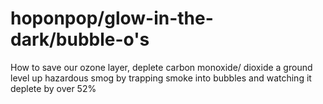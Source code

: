 # hoponpop/glow-in-the-dark/bubble-o's
How to save our ozone layer, deplete carbon monoxide/ dioxide a ground level up hazardous smog by trapping smoke into bubbles and watching it deplete by over 52%

